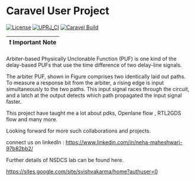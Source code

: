# Caravel User Project

[![License](https://img.shields.io/badge/License-Apache%202.0-blue.svg)](https://opensource.org/licenses/Apache-2.0) [![UPRJ_CI](https://github.com/efabless/caravel_project_example/actions/workflows/user_project_ci.yml/badge.svg)](https://github.com/efabless/caravel_project_example/actions/workflows/user_project_ci.yml) [![Caravel Build](https://github.com/efabless/caravel_project_example/actions/workflows/caravel_build.yml/badge.svg)](https://github.com/efabless/caravel_project_example/actions/workflows/caravel_build.yml)

| :exclamation: Important Note            |
|-----------------------------------------|

Arbiter-based Physically Unclonable Function (PUF) is one kind of the delay-based PUFs that use the time difference of two delay-line signals.

The arbiter PUF, shown in Figure comprises two identically laid out paths. To measure a response bit from the arbiter, a rising edge is input simultaneously to the two paths. This input signal races through the circuit, and a latch at the output detects which path propagated the input signal faster.


This project have taught me  a lot about pdks, Openlane flow , RTL2GDS flow and many more.

Looking forward for more such collaborations and projects. 

connect us on linkedIn : https://www.linkedin.com/in/neha-maheshwari-97b82bb2/

Further details of NSDCS lab can be found here. 

https://sites.google.com/site/svishvakarma/home?authuser=0 
